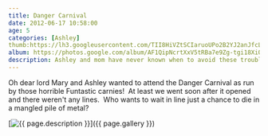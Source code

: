 ```yaml
---
title: Danger Carnival
date: 2012-06-17 10:58:00
age: 5
categories: [Ashley]
thumb:https://lh3.googleusercontent.com/TII8HiVZtSCIaruoUPo2B2YJ2anJfcLouLemWXqQ86fAuDd1ev9iirHM0rQ6HxWbZLB_MfYH-95XoaAf468qnNJeGgeu7ydDnLFK-lXsAa6zGqoGLnRgrDGP-Wv9HvDE8Oqw-4dI30aZUe4xmUY9wj1Ze_hm6FZhQjhJs5kif8hyvRm55k9WwIbZDaan5co-X4CH7efBn86HCc7T_P0HSECFemHJBDR0ghvVjgCQC68MbQza4sfibTG2x9AaCFd4iQyjetk0i7eU8xodgMiltOY0_NQQffSRDXRvHZrvHuFIcX6DfGkAsQGiMMsQ9Tgrg1F_YvsGMAHPGyc0EAoANP0sYBdn9W5oaWAdKTGLselyOJg7d6G9G_c7A1GuVQ2n6i-f8FK6bIrCUdH_FoVDjdVbd1rjyZFCH2R-_Pgq6MEnxYH5LqnFA4PhonW1RzC5b5ztD-CI9b_sWxO0_j8XNn1eigtR45f4Hx5cbblZFNr6QFa1z5q1qdg4PfUMvdVoXTlzM2S6kmlDgWCiRz3DzYG6VGnco5XxT8p8qnDuLRqDwcGNCp0up2Of-qQh7IlIWq7sIIbavvwGD6hr9qwxycRAmiQtAZHWBGO09MEN5y7R2cFo_GFnuXlIlpeDwN36LdUrtWk4pK2qH9-ri-ceRbByrDu2OjcpD0_67QVMauajmo0JZQ=w325-h244-no 
album: https://photos.google.com/album/AF1QipNcrtXxV5tRBa7e9Zg-tgi18XiOrMw-2vPo8uDk?key=CJahgbrvzKTSVw
description: Ashley and mom have never known when to avoid these troubles...
---
```

Oh dear lord Mary and Ashley wanted to attend the Danger Carnival as run by those horrible Funtastic carnies!  At least we went soon after it opened and there weren't any lines.  Who wants to wait in line just a chance to die in a mangled pile of metal?

[<img src="{{ page.thumb }}" alt="{{ page.description }}" class="wyseguys-album"/>]({{ page.gallery }})
